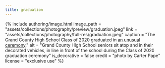 ```yaml
---
title: graduation
---
```


{% include authoring/image.html
    image_path = "assets/collections/photography/preview/graduation.jpeg"
    link =      "assets/collections/photography/full-res/graduation.jpeg"
    caption = "The Grand County High School Class of 2020 graduated in [an unusual ceremony](https://www.moabtimes.com/articles/class-of-20-graduates-in-style-despite-pandemic/)."
    alt = "Grand County High School seniors sit atop and in their decorated vehicles, in line in front of the school during the Class of 2020 graduation ceremony"
    is_decorative = false
    credit = "photo by Carter Pape"
    license = "exclusive use"
%}

